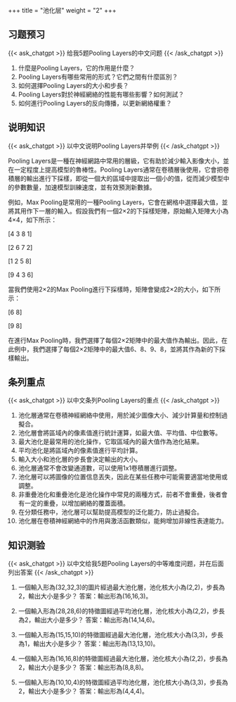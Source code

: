 +++
title = "池化层"
weight = "2"
+++
## 习题预习
{{< ask_chatgpt >}}
给我5题Pooling Layers的中文问题
{{< /ask_chatgpt >}}

1. 什麼是Pooling Layers，它的作用是什麼？
2. Pooling Layers有哪些常用的形式？它們之間有什麼區別？
3. 如何選擇Pooling Layers的大小和步長？
4. Pooling Layers對於神經網絡的性能有哪些影響？如何測試？
5. 如何進行Pooling Layers的反向傳播，以更新網絡權重？   

## 说明知识
{{< ask_chatgpt >}}
以中文说明Pooling Layers并举例
{{< /ask_chatgpt >}}

Pooling Layers是一種在神經網路中常用的層級，它有助於減少輸入影像大小，並在一定程度上提高模型的魯棒性。Pooling Layers通常在卷積層後使用，它會把卷積層的輸出進行下採樣，即從一個大的區域中提取出一個小的值，從而減少模型中的參數數量，加速模型訓練速度，並有效預測新數據。

例如，Max Pooling是常用的一種Pooling Layers，它會在網格中選擇最大值，並將其用作下一層的輸入。假設我們有一個2×2的下採樣矩陣，原始輸入矩陣大小為4×4，如下所示：

[4 3 8 1]

[2 6 7 2]

[1 2 5 8]

[9 4 3 6]

當我們使用2×2的Max Pooling進行下採樣時，矩陣會變成2×2的大小，如下所示：

[6 8]

[9 8]

在進行Max Pooling時，我們選擇了每個2×2矩陣中的最大值作為輸出。因此，在此例中，我們選擇了每個2×2矩陣中的最大值6、8、9、8，並將其作為新的下採樣輸出。   

## 条列重点
{{< ask_chatgpt >}}
以中文条列Pooling Layers的重点
{{< /ask_chatgpt >}}

1. 池化層通常在卷積神經網絡中使用，用於減少圖像大小、減少計算量和控制過擬合。
2. 池化層會將區域內的像素值進行統計運算，如最大值、平均值、中位數等。
3. 最大池化是最常用的池化操作，它取區域內的最大值作為池化結果。
4. 平均池化是將區域內的像素值進行平均計算。
5. 輸入大小和池化層的步長會決定輸出的大小。
6. 池化層通常不會改變通道數，可以使用1x1卷積層進行調整。
7. 池化層可以將圖像的位置信息丟失，因此在某些任務中可能需要適當地使用或調整。
8. 非重疊池化和重疊池化是池化操作中常見的兩種方式，前者不會重疊，後者會有一定的重疊，以增加網絡的覆蓋面積。
9. 在分類任務中，池化層可以幫助提高模型的泛化能力，防止過擬合。
10. 池化層在卷積神經網絡中的作用與激活函數類似，能夠增加非線性表達能力。   

## 知识测验
{{< ask_chatgpt >}}
以中文给我5题Pooling Layers的中等难度问题，并在后面列出答案
{{< /ask_chatgpt >}}

1. 一個輸入形為(32,32,3)的圖片經過最大池化層，池化核大小為(2,2)，步長為2，輸出大小是多少？
答案：輸出形為(16,16,3)。

2. 一個輸入形為(28,28,6)的特徵圖經過平均池化層，池化核大小為(2,2)，步長為2，輸出大小是多少？
答案：輸出形為(14,14,6)。

3. 一個輸入形為(15,15,10)的特徵圖經過最大池化層，池化核大小為(3,3)，步長為1，輸出大小是多少？
答案：輸出形為(13,13,10)。

4. 一個輸入形為(16,16,8)的特徵圖經過最大池化層，池化核大小為(2,2)，步長為2，輸出大小是多少？
答案：輸出形為(8,8,8)。

5. 一個輸入形為(10,10,4)的特徵圖經過平均池化層，池化核大小為(3,3)，步長為2，輸出大小是多少？
答案：輸出形為(4,4,4)。   

